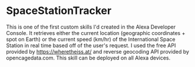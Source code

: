 # SpaceStationTracker
This is one of the first custom skills I'd created in the Alexa Developer Console. It retrieves either the current location (geographic coordinates + spot on Earth) or the current speed (km/hr) of the International Space Station in real time based off of the user's request. I used the free API provided by https://wheretheiss.at/ and reverse geocoding API provided by opencagedata.com. This skill can be deployed on all Alexa devices.
